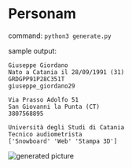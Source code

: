 # Personam

command: `python3 generate.py`

sample output: 

```
Giuseppe Giordano
Nato a Catania il 28/09/1991 (31)
GRDGPP91P28C351T
giuseppe_giordano29

Via Prasso Adolfo 51
San Giovanni la Punta (CT)
3807568895

Università degli Studi di Catania
Tecnico audiometrista
['Snowboard' 'Web' 'Stampa 3D']
```

![generated picture](https://i.imgur.com/TbYKBaP.png "generated")
